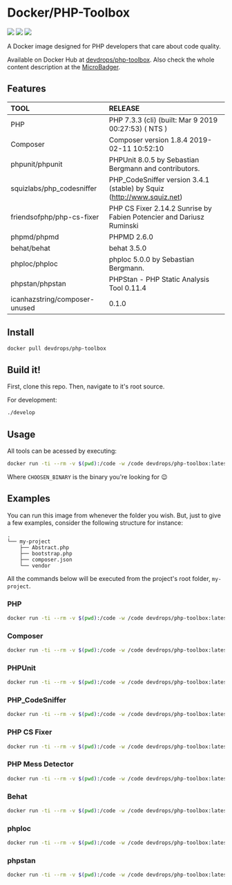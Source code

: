 # Docker/PHP-Toolbox

[![](https://images.microbadger.com/badges/version/devdrops/php-toolbox.svg)](https://microbadger.com/images/devdrops/php-toolbox "Get your own version badge on microbadger.com")  [![](https://images.microbadger.com/badges/image/devdrops/php-toolbox.svg)](https://microbadger.com/images/devdrops/php-toolbox "Get your own image badge on microbadger.com")  [![](https://images.microbadger.com/badges/commit/devdrops/php-toolbox.svg)](https://microbadger.com/images/devdrops/php-toolbox "Get your own commit badge on microbadger.com")

A Docker image designed for PHP developers that care about code quality.

Available on Docker Hub at [devdrops/php-toolbox](https://hub.docker.com/r/devdrops/php-toolbox/). Also check the whole content description at the [MicroBadger](https://microbadger.com/images/devdrops/php-toolbox).

## Features

|TOOL|RELEASE|
|:---|:------|
|PHP|PHP 7.3.3 (cli) (built: Mar  9 2019 00:27:53) ( NTS )|
|Composer|Composer version 1.8.4 2019-02-11 10:52:10|
|phpunit/phpunit|PHPUnit 8.0.5 by Sebastian Bergmann and contributors.|
|squizlabs/php_codesniffer|PHP_CodeSniffer version 3.4.1 (stable) by Squiz (http://www.squiz.net)|
|friendsofphp/php-cs-fixer|PHP CS Fixer 2.14.2 Sunrise by Fabien Potencier and Dariusz Ruminski|
|phpmd/phpmd|PHPMD 2.6.0|
|behat/behat|behat 3.5.0|
|phploc/phploc|phploc 5.0.0 by Sebastian Bergmann.|
|phpstan/phpstan|PHPStan - PHP Static Analysis Tool 0.11.4|
|icanhazstring/composer-unused|0.1.0|

## Install

```bash
docker pull devdrops/php-toolbox
```

## Build it!

First, clone this repo. Then, navigate to it's root source.

For development:

```bash
./develop
```

## Usage

All tools can be acessed by executing:

```bash
docker run -ti --rm -v $(pwd):/code -w /code devdrops/php-toolbox:latest CHOOSEN_BINARY
```

Where `CHOOSEN_BINARY` is the binary you're looking for :wink:

## Examples

You can run this image from whenever the folder you wish. But, just to give a few examples, consider the following structure for instance:

```
.
└── my-project
    ├── Abstract.php
    ├── bootstrap.php
    ├── composer.json
    └── vendor
```

All the commands below will be executed from the project's root folder, `my-project`.

### PHP

```bash
docker run -ti --rm -v $(pwd):/code -w /code devdrops/php-toolbox:latest php -v
```

### Composer

```bash
docker run -ti --rm -v $(pwd):/code -w /code devdrops/php-toolbox:latest composer install
```

### PHPUnit

```bash
docker run -ti --rm -v $(pwd):/code -w /code devdrops/php-toolbox:latest phpunit --version
```

### PHP_CodeSniffer

```bash
docker run -ti --rm -v $(pwd):/code -w /code devdrops/php-toolbox:latest phpcs --standard=PSR2 Abstract.php
```

### PHP CS Fixer

```bash
docker run -ti --rm -v $(pwd):/code -w /code devdrops/php-toolbox:latest php-cs-fixer fix Abstract.php
```

### PHP Mess Detector

```bash
docker run -ti --rm -v $(pwd):/code -w /code devdrops/php-toolbox:latest phpmd Abstract.php text codesize
```

### Behat

```bash
docker run -ti --rm -v $(pwd):/code -w /code devdrops/php-toolbox:latest behat --version
```

### phploc

```bash
docker run -ti --rm -v $(pwd):/code -w /code devdrops/php-toolbox:latest phploc --version
```

### phpstan

```bash
docker run -ti --rm -v $(pwd):/code -w /code devdrops/php-toolbox:latest phpstan --version
```
